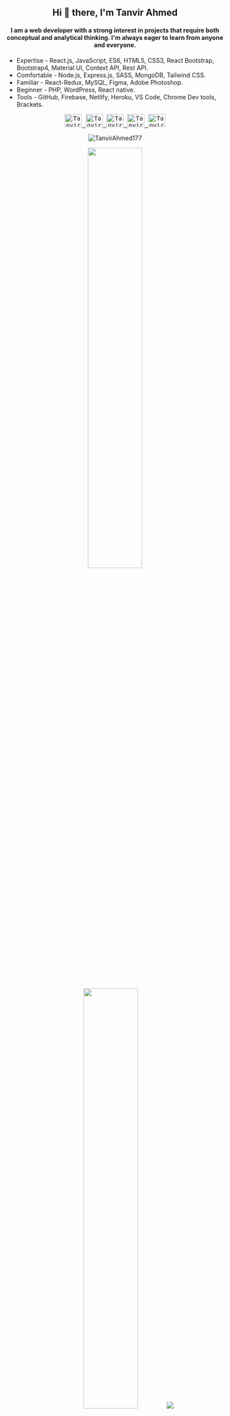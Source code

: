 
<h2 align="center"> Hi 👋 there, I'm Tanvir Ahmed</a></h2>
<h4 align="center">I am a web developer with a strong interest in projects that require both conceptual and analytical thinking. I'm always eager to learn from anyone and everyone.</h4>
<ul>
  <li>Expertise - React.js, JavaScript, ES6, HTML5, CSS3, React Bootstrap, Bootstrap4, Material UI, Context API, Rest API.</li>
  <li>Comfortable - Node.js, Express.js, SASS, MongoDB, Tailwind CSS.</li>
  <li>Familiar - React-Redux, MySQL, Figma, Adobe Photoshop.</li>
  <li>Beginner - PHP, WordPress, React native.</li>
  <li>Tools - GitHub, Firebase, Netlify, Heroku, VS Code, Chrome Dev tools, Brackets.</li>
</ul>


<p align="center">
  <samp>
<a href="https://twitter.com/TanvirA98971632" target="_blank">
  <img  alt="Tanvir's Twitter" height="30" width="40" src="https://raw.githubusercontent.com/rahuldkjain/github-profile-readme-generator/master/src/images/icons/Social/twitter.svg" />
</a>
<a href="https://www.linkedin.com/in/tanvir-ahamed-466051190/" target="_blank">
  <img  alt="Tanvir's Linkdein" height="30" width="40" src="https://raw.githubusercontent.com/rahuldkjain/github-profile-readme-generator/master/src/images/icons/Social/linked-in-alt.svg" />
</a>
<a href="https://www.instagram.com/tanvir_ahmed_403/" target="_blank">
  <img  alt="Tanvir's Instagram" height="30" width="40" src="https://raw.githubusercontent.com/rahuldkjain/github-profile-readme-generator/master/src/images/icons/Social/instagram.svg" />
</a>
<a href="https://www.facebook.com/tanvirahmed403/" target="_blank">
  <img  alt="Tanvir's Facebook" height="30" width="40" src="https://raw.githubusercontent.com/rahuldkjain/github-profile-readme-generator/master/src/images/icons/Social/facebook.svg" />
</a>
<a href="https://medium.com/@ahmed-tanvir-siddik" target="_blank">
  <img  alt="Tanvir's Medium" height="30" width="40" src="https://raw.githubusercontent.com/rahuldkjain/github-profile-readme-generator/master/src/images/icons/Social/medium.svg" />
</a>
  </samp>
  
  <br>
 </p>
 
<p align="center">
  <img src="https://komarev.com/ghpvc/?username=TanvirAhmed177" alt="TanvirAhmed177" /> 
</p>

<p align="center">
  <img height="50%" width="auto" src ="https://github-readme-stats.vercel.app/api?username=TanvirAhmed177&show_icons=true&count_private=true&theme=darcula&hide_border=true&hide=issues,contribs&bg_color=00000000">
  <img height="50%" width="auto" src ="https://github-readme-stats.vercel.app/api/top-langs/?username=TanvirAhmed177&layout=compact&hide_border=true&theme=darcula&bg_color=00000000&langs_count=6&hide=jupyter%20notebook,tex,css,php&exclude_repo=Pacman-AI">
  <img src ="https://github-readme-streak-stats.herokuapp.com?user=TanvirAhmed177&theme=darcula&hide_border=true&background=FFFFFF00">

  </a>
</p>

 

